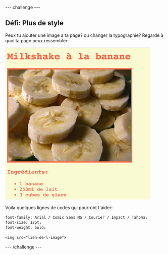 --- challenge ---
## Défi: Plus de style 
Peux tu ajouter une image a ta page? ou changer la typographie? Regarde à quoi ta page peux ressembler:

![screenshot](images/recipe-final.png)

Voila quelques lignes de codes qui pourront t'aider:

```
font-family: Arial / Comic Sans MS / Courier / Impact / Tahoma;
font-size: 12pt;
font-weight: bold;

<img src="lien-de-l-image">
```




--- /challenge ---